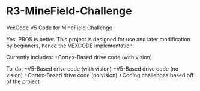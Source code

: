 # R3-MineField-Challenge
VexCode V5 Code for MineField Challenge

Yes, PROS is better. This project is designed for use and later modification by beginners, hence the VEXCODE implementation. 

Currently includes: 
+Cortex-Based drive code (with vision)

To-do:
+V5-Based drive code (with vision)
+V5-Based drive code (no vision)
+Cortex-Based drive code (no vision)
+Coding challenges based off of the project